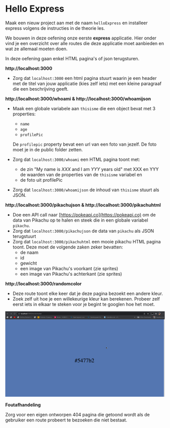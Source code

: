 # Hello Express

Maak een nieuw project aan met de naam `helloExpress` en installeer express volgens de instructies in de theorie les.

We bouwen in deze oefening onze eerste **express** applicatie. Hier onder vind je een overzicht over alle routes die deze applicatie moet aanbieden en wat ze allemaal moeten doen.

In deze oefening gaan enkel HTML pagina's of json terugsturen.

**http://localhost:3000**

* Zorg dat `localhost:3000` een html pagina stuurt waarin je een header met de titel van jouw applicatie (kies zelf iets) met een kleine paragraaf die een beschrijving geeft.

**http://localhost:3000/whoami & http://localhost:3000/whoamijson**

*   Maak een globale variabele aan `thisisme` die een object bevat met 3 properties:

    * `name`
    * `age`
    * `profilePic`

    De `profilepic` property bevat een url van een foto van jezelf. De foto moet je in de public folder zetten.
* Zorg dat `localhost:3000/whoami` een HTML pagina toont met:
  * de zin "My name is _XXX_ and I am _YYY_ years old" met XXX en YYY de waarden van de properties van de `thisisme` variabel en
  * de foto uit profilePic
* Zorg dat `localhost:3000/whoamijson` de inhoud van `thisisme` stuurt als JSON.

**http://localhost:3000/pikachujson & http://localhost:3000/pikachuhtml**

* Doe een API call naar [https://pokeapi.co](https://pokeapi.co) om de data van Pikachu op te halen en steek die in een globale variabel `pikachu`.
* Zorg dat `localhost:3000/pikachujson` de data van `pikachu` als JSON terugstuurt
* Zorg dat `localhost:3000/pikachuhtml` een mooie pikachu HTML pagina toont. Deze moet de volgende zaken zeker bevatten:
  * de naam
  * id
  * gewicht
  * een image van Pikachu's voorkant (zie sprites)
  * een image van Pikachu's achterkant (zie sprites)

**http://localhost:3000/randomcolor**

* Deze route toont elke keer dat je deze pagina bezoekt een andere kleur.
* Zoek zelf uit hoe je een willekeurige kleur kan berekenen. Probeer zelf eerst iets in elkaar te steken voor je begint te googlen hoe het moet.

![](../../.gitbook/assets/randomcolor.gif)

**Foutafhandeling**

Zorg voor een eigen ontworpen 404 pagina die getoond wordt als de gebruiker een route probeert te bezoeken die niet bestaat.
